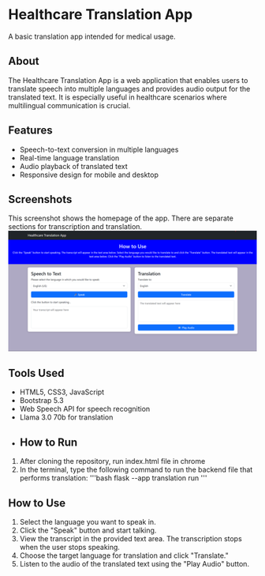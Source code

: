 # Healthcare Translation App
A basic translation app intended for medical usage.
## About
The Healthcare Translation App is a web application that enables users to translate speech into multiple languages and provides audio output for the translated text. It is especially useful in healthcare scenarios where multilingual communication is crucial.
## Features
- Speech-to-text conversion in multiple languages
- Real-time language translation
- Audio playback of translated text
- Responsive design for mobile and desktop
## Screenshots
This screenshot shows the homepage of the app. There are separate sections for transcription and translation. 
![Home page](screenshots/home.png)
## Tools Used
- HTML5, CSS3, JavaScript
- Bootstrap 5.3
- Web Speech API for speech recognition
- Llama 3.0 70b for translation
- ## How to Run
1. After cloning the repository, run index.html file in chrome
2. In the terminal, type the following command to run the backend file that performs translation:
   '''bash
   flask --app translation run
   '''
## How to Use
1. Select the language you want to speak in.
2. Click the "Speak" button and start talking.
3. View the transcript in the provided text area. The transcription stops when the user stops speaking.
4. Choose the target language for translation and click "Translate."
5. Listen to the audio of the translated text using the "Play Audio" button.
